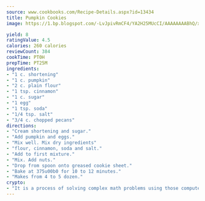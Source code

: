 ```yaml
---
source: www.cookbooks.com/Recipe-Details.aspx?id=13434
title: Pumpkin Cookies
image: https://1.bp.blogspot.com/-LvJpivRmCF4/YA2H25MUcCI/AAAAAAAABhQ/xgndXuMf7Zopp5S4RExCblnSp5YGujfSQCLcBGAsYHQ/s320/8.png

yield: 8
ratingValue: 4.5
calories: 260 calories
reviewCount: 384
cookTime: PT0H
prepTime: PT25M
ingredients:
- "1 c. shortening"
- "1 c. pumpkin"
- "2 c. plain flour"
- "1 tsp. cinnamon"
- "1 c. sugar"
- "1 egg"
- "1 tsp. soda"
- "1/4 tsp. salt"
- "3/4 c. chopped pecans"
directions:
- "Cream shortening and sugar."
- "Add pumpkin and eggs."
- "Mix well. Mix dry ingredients"
- "flour, cinnamon, soda and salt."
- "Add to first mixture."
- "Mix. Add nuts."
- "Drop from spoon onto greased cookie sheet."
- "Bake at 375u00b0 for 10 to 12 minutes."
- "Makes from 4 to 5 dozen."
crypto:
- "It is a process of solving complex math problems using those computers which run bitcoin software."
---
```

